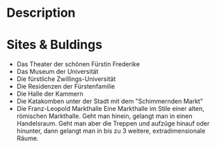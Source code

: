 # Description
# Sites & Buldings
- Das Theater der schönen Fürstin Frederike
- Das Museum der Universität
- Die fürstliche Zwillings-Universität 
- Die Residenzen der Fürstenfamilie
- Die Halle der Kammern
- Die Katakomben unter der Stadt mit dem "Schimmernden Markt"
- Die Franz-Leopold Markthalle
Eine Markthalle im Stile einer alten, römischen Markthalle. Geht man hinein, gelangt man in einen Handelsraum. Geht man aber die Treppen und aufzüge hinauf oder hinunter, dann gelangt man in bis zu 3 weitere, extradimensionale Räume.